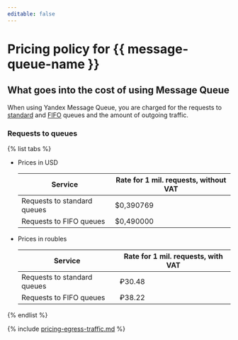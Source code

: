```yaml
---
editable: false
---
```

# Pricing policy for {{ message-queue-name }}

## What goes into the cost of using Message Queue

When using Yandex Message Queue, you are charged for the requests to [standard](concepts/queue.md#standard-queues) and [FIFO](concepts/queue.md#fifo-queues) queues and the amount of outgoing traffic.

### Requests to queues

{% list tabs %}

- Prices in USD
  
  | Service | Rate for 1 mil. requests, without VAT |
  | ----- | ----- |
  | Requests to standard queues | $0,390769 |
  | Requests to FIFO queues | $0,490000 |
  
- Prices in roubles
  
  Service | Rate for 1 mil. requests, with VAT
  ----- | -----
  Requests to standard queues | ₽30.48
  Requests to FIFO queues | ₽38.22
  
{% endlist %}

{% include [pricing-egress-traffic.md](../_includes/pricing/pricing-egress-traffic.md) %}